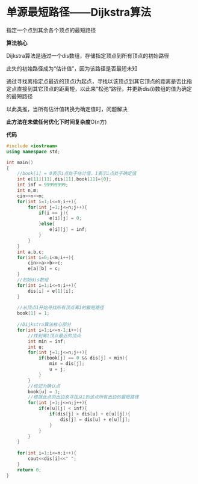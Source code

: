 # 单源最短路径——Dijkstra算法

指定一个点到其余各个顶点的最短路径

**算法核心**

Dijkstra算法是通过一个dis数组，存储指定顶点到所有顶点的初始路径

此失的初始路径成为“估计值”，因为该路径是否最短未知

通过寻找离指定点最近的顶点i为起点，寻找以该顶点到其它顶点的距离是否比指定点直接到其它顶点的距离短，以此来“松弛”路径，并更新dis(i)数组的值为确定的最短路径

以此类推，当所有估计值转换为确定值时，问题解决

**此方法在未做任何优化下时间复杂度**O(n方)

**代码**

```c++
#include <iostream>
using namespace std;

int main()
{
	//book[i] = 0表示i点处于估计值，1表示i点处于确定值 
	int e[11][11],dis[11],book[11]={0};
	int inf = 99999999;
	int n,m;
	cin>>n>>m;
	for(int i=1;i<=n;i++){
		for(int j=1;j<=n;j++){
			if(i == j){
				e[i][j] = 0;
			}else{
				e[i][j] = inf;
			}
		}
	}
	int a,b,c;
	for(int i=0;i<m;i++){
		cin>>a>>b>>c;
		e[a][b] = c;
	}
	//初始dis数组 
	for(int i=1;i<=n;i++){
		dis[i] = e[1][i];
	}
	
	//从顶点1开始寻找所有顶点离1的最短路径
	book[1] = 1; 
	
	//Dijkstra算法核心部分 
	for(int i=1;i<=n-1;i++){
		//找到离1顶点最近的顶点
		int min = inf;
		int u;
		for(int j=1;j<=n;j++){
			if(book[j] == 0 && dis[j] < min){
				min = dis[j];
				u = j;
			}
		} 
		//标记为确认点 
		book[u] = 1;
		//根据此点的出边来寻找从1到该点所有出边的最短路径
		for(int j=1;j<=n;j++){ 
			if(e[u][j] < inf){
				if(dis[j] > dis[u] + e[u][j]){
					dis[j] = dis[u] + e[u][j];
				}
			}
		}
	}
	
	for(int i=1;i<=n;i++){
		cout<<dis[i]<<" ";
	}
	return 0;
}
```

